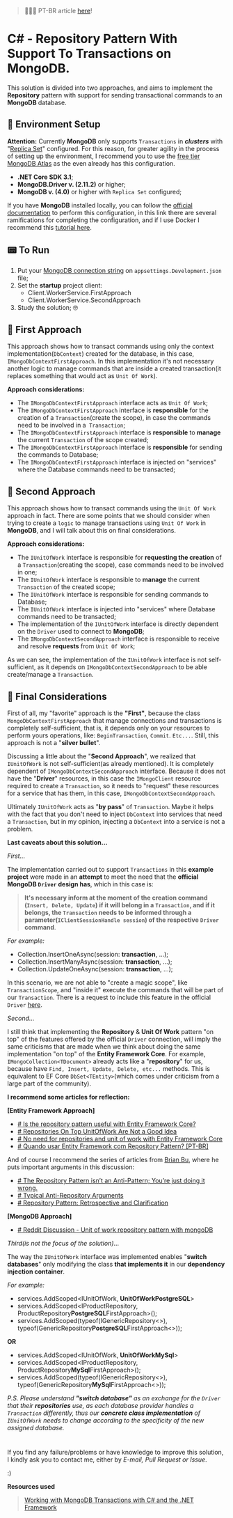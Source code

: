> 💚💛💙 PT-BR article [here](https://medium.com/@igorgomeslima92/c-repository-pattern-with-support-to-transactions-on-mongodb-b26b7f91f0d1)!

# C# - Repository Pattern With Support To Transactions on MongoDB.

This solution is divided into two approaches, and aims to implement the **Repository** pattern with support for sending transactional commands to an **MongoDB** database.

## 🦾 Environment Setup

  **Attention:** Currently **MongoDB** only supports `Transactions` in ***clusters*** with "[Replica Set](https://docs.mongodb.com/manual/replication/#transactions)" configured. For this reason, for greater agility in the process of setting up the environment, I recommend you to use the [free tier MongoDB Atlas](https://docs.atlas.mongodb.com/tutorial/deploy-free-tier-cluster/) as the even already has this configuration.

- **.NET Core SDK 3.1**;
- **MongoDB.Driver v. (2.11.2)** or higher;
- **MongoDB v. (4.0)** or higher with `Replica Set` configured;

If you have **MongoDB** installed locally, you can follow the [official documentation](https://docs.mongodb.com/manual/tutorial/convert-standalone-to-replica-set/) to perform this configuration, in this link there are several ramifications for completing the configuration, and if I use Docker I recommend this [tutorial here](https://www.youtube.com/watch?v=mlw7vWISaF4).

## 📟 To Run

1. Put your [MongoDB connection string](https://docs.mongodb.com/manual/reference/connection-string/) on `appsettings.Development.json` file;
2. Set the **startup** project client:
     - Client.WorkerService.FirstApproach
     - Client.WorkerService.SecondApproach
2. Study the solution; 🤓


## 🧪 First Approach

This approach shows how to transact commands using only the context implementation(`DbContext`) created for the database, in this case, 
`IMongoDbContextFirstApproach`. In this implementation it's not necessary another logic to manage commands that are inside a created transaction(it replaces something that would act as `Unit Of Work`).

**Approach considerations:**

 - The `IMongoDbContextFirstApproach` interface acts as `Unit Of Work`;
 - The `IMongoDbContextFirstApproach` interface is **responsible** for the creation of a `Transaction`(create the scope), in case the commands need to be involved in a` Transaction`;
 - The `IMongoDbContextFirstApproach` interface is **responsible** to **manage** the current `Transaction` of the scope created;
 - The `IMongoDbContextFirstApproach` interface is **responsible** for sending the commands to Database;
 - The `IMongoDbContextFirstApproach` interface is injected on "services" where the Database commands need to be transacted;


## 🧪 Second Approach

This approach shows how to transact commands using the `Unit Of Work` approach in fact. 
There are some points that we should consider when trying to create a `logic` to manage transactions using `Unit Of Work` in **MongoDB**, and I will talk about this on final considerations.

**Approach considerations:**

- The `IUnitOfWork` interface is responsible for **requesting the creation** of a `Transaction`(creating the scope), case commands need to be involved in one;
- The `IUnitOfWork` interface is responsible to **manage** the current `Transaction` of the created scope;
- The `IUnitOfWork` interface is responsible for sending commands to Database;
- The `IUnitOfWork` interface is injected into "services" where Database commands need to be transacted;
- The implementation of the `IUnitOfWork` interface is directly dependent on the `Driver` used to connect to **MongoDB**;
- The `IMongoDbContextSecondApproach` interface is responsible to receive and resolve **requests** from `Unit Of Work`;

As we can see, the implementation of the `IUnitOfWork` interface is not self-sufficient, as it depends on `IMongoDbContextSecondApproach` to be able create/manage a `Transaction`.
 
## 💭 Final Considerations
First of all, my "favorite" approach is the **"First"**, because the class `MongoDbContextFirstApproach` that manage connections and transactions is completely self-sufficient,
that is, it depends only on your resources to perform yours operations, like: `BeginTransaction`, `Commit`. `Etc...`. Still, this approach is not a "**silver bullet**".

Discussing a little about the "**Second Approach**", we realized that `IUnitOfWork` is not self-sufficient(as already mentioned). 
It is completely dependent of `IMongoDbContextSecondApproach` interface. Because it does not have the "**Driver**" resources, 
in this case the `IMongoClient` resource required to create a `Transaction`, so it needs to "request" these resources for a service that has them, in this case,
`IMongoDbContextSecondApproach`.

Ultimately `IUnitOfWork` acts as "**by pass**" of `Transaction`. Maybe it helps with the fact that you don't need to inject `DbContext` into services that need a `Transaction`,
but in my opinion, injecting a `DbContext` into a service is not a problem.

**Last caveats about this solution...**

*First...*

The implementation carried out to support `Transactions` in this **example project** were made in an **attempt** to meet the need that the 
**official MongoDB `Driver` design has**, which in this case is:

> **It's necessary inform at the moment of the creation
> command (`Insert, Delete, Update`) if it will belong in a
> `Transaction`, and if it belongs, the `Transaction` needs to be informed through a
> parameter(`IClientSessionHandle session`) of the respective `Driver` command**.

*For example:*

 - Collection<TDocument>.InsertOneAsync(session: **transaction**, ...);
 - Collection<TDocument>.InsertManyAsync(session: **transaction**, ...);
 - Collection<TDocument>.UpdateOneAsync(session: **transaction**, ...);

In this scenario, we are not able to "create a magic scope", like `TransactionScope`, and "inside it" execute the commands that will be part of our `Transaction`. 
There is a request to include this feature in the official `Driver` [here](https://jira.mongodb.org/browse/CSHARP-2890).

*Second...*

I still think that implementing the **Repository** & **Unit Of Work** pattern "on top" of the features offered by the official `Driver` connection, 
will imply the same criticisms that are made when we think about doing the same implementation "on top" of the **Entity Framework Core**. 
For example, `IMongoCollection<TDocument>` already acts like a "**repository**" for us, because have `Find, Insert, Update, Delete, etc...` methods. 
This is equivalent to EF Core `DbSet<TEntity>`(which comes under criticism from a large part of the community).

**I recommend some articles for reflection:**

**[Entity Framework Approach]**
- [# Is the repository pattern useful with Entity Framework Core?](https://www.thereformedprogrammer.net/is-the-repository-pattern-useful-with-entity-framework-core/)
- [# Repositories On Top UnitOfWork Are Not a Good Idea](https://rob.conery.io/2014/03/04/repositories-and-unitofwork-are-not-a-good-idea/)
- [# No need for repositories and unit of work with Entity Framework Core](https://gunnarpeipman.com/ef-core-repository-unit-of-work/)
- [# Quando usar Entity Framework com Repository Pattern? [PT-BR]](https://pt.stackoverflow.com/questions/51536/quando-usar-entity-framework-com-repository-pattern)

And of course I recommend the series of articles from [Brian Bu](https://brianbu.com/), where he puts important arguments in this discussion:

- [# The Repository Pattern isn’t an Anti-Pattern; You’re just doing it wrong.](https://brianbu.com/2019/09/25/the-repository-pattern-isnt-an-anti-pattern-youre-just-doing-it-wrong/)
- [# Typical Anti-Repository Arguments](https://brianbu.com/2019/09/27/typical-anti-repository-arguments/)
- [# Repository Pattern: Retrospective and Clarification](https://brianbu.com/2019/10/11/repository-pattern-retrospective-and-clarification/)

**[MongoDB Approach]**
- [# Reddit Discussion - Unit of work repository pattern with mongoDB](https://www.reddit.com/r/dotnet/comments/g9c5ht/unit_of_work_repository_pattern_with_mongodb/fospljn/?utm_source=reddit&utm_medium=web2x&context=3)

*Third(*is not the focus of the solution*)*...

The way the `IUnitOfWork` interface was implemented enables "**switch databases**" only modifying the class **that implements it** in our **dependency injection container**.

*For example:*

- services.AddScoped<IUnitOfWork, **UnitOfWorkPostgreSQL**>
- services.AddScoped<IProductRepository, ProductRepository**PostgreSQL**FirstApproach>();
- services.AddScoped(typeof(IGenericRepository<>), typeof(GenericRepository**PostgreSQL**FirstApproach<>));

**OR**

- services.AddScoped<IUnitOfWork, **UnitOfWorkMySql**>
- services.AddScoped<IProductRepository, ProductRepository**MySql**FirstApproach>();
- services.AddScoped(typeof(IGenericRepository<>), typeof(GenericRepository**MySql**FirstApproach<>));

*P.S. Please understand **"switch database"** as an exchange for the `Driver` that their **repositories** use, as each database provider handles a `Transaction` differently, 
thus our **concrete class implementation** of `IUnitOfWork` needs to change according to the specificity of the new assigned database.*

# 

If you find any failure/problems or have knowledge to improve this solution, I kindly ask you to contact me, either by *E-mail, Pull Request or Issue*.

:)

**Resources used**
> [Working with MongoDB Transactions with C# and the .NET Framework](https://developer.mongodb.com/how-to/transactions-c-dotnet)
